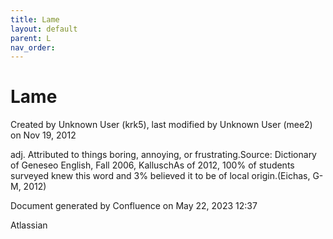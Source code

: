 ```yaml
---
title: Lame
layout: default
parent: L
nav_order:
---
```


# Lame

Created by  Unknown User (krk5), last modified by  Unknown User (mee2) on Nov 19, 2012

adj. Attributed to things boring, annoying, or frustrating.Source: Dictionary of Geneseo English, Fall 2006, KalluschAs of 2012, 100% of students surveyed knew this word and 3% believed it to be of local origin.(Eichas, G-M, 2012) 

Document generated by Confluence on May 22, 2023 12:37

Atlassian
